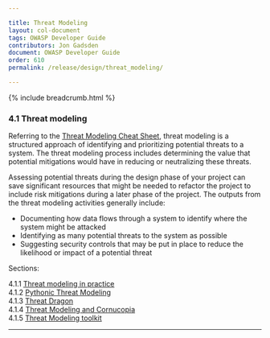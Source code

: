 ```yaml
---

title: Threat Modeling
layout: col-document
tags: OWASP Developer Guide
contributors: Jon Gadsden
document: OWASP Developer Guide
order: 610
permalink: /release/design/threat_modeling/

---
```


{% include breadcrumb.html %}

### 4.1 Threat modeling

Referring to the [Threat Modeling Cheat Sheet][tmcs],
threat modeling is a structured approach of identifying and prioritizing potential threats to a system.
The threat modeling process includes determining the value that potential mitigations would have
in reducing or neutralizing these threats.

Assessing potential threats during the design phase of your project can save significant resources
that might be needed to refactor the project to include risk mitigations during a later phase of the project.
The outputs from the threat modeling activities generally include:

* Documenting how data flows through a system to identify where the system might be attacked
* Identifying as many potential threats to the system as possible
* Suggesting security controls that may be put in place to reduce the likelihood or impact of a potential threat

Sections:

4.1.1 [Threat modeling in practice](01-threat-modeling.md)  
4.1.2 [Pythonic Threat Modeling](02-pytm.md)  
4.1.3 [Threat Dragon](03-threat-dragon.md)  
4.1.4 [Threat Modeling and Cornucopia](04-cornucopia.md)  
4.1.5 [Threat Modeling toolkit](05-toolkit.md)  

----


[tmcs]: https://cheatsheetseries.owasp.org/cheatsheets/Threat_Modeling_Cheat_Sheet.html
